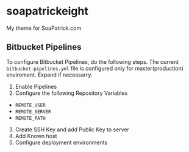 soapatrickeight
===============

My theme for SoaPatrick.com

Bitbucket Pipelines
-------------------

To configure Bitbucket Pipelines, do the following steps. The current `bitbucket-pipelines.yml` file is configured only for master(production) enviroment. Expand if necessarry.

1. Enable Pipelines
2. Configure the following Repository Variables
  * `REMOTE_USER`
  * `REMOTE_SERVER`
  * `REMOTE_PATH`
3. Create SSH Key and add Public Key to server
4. Add Known host
5. Configure deployment environments
